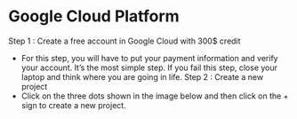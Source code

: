 # Google Cloud Platform
Step 1 : Create a free account in Google Cloud with 300$ credit
* For this step, you will have to put your payment information and verify your account. It’s the most simple step. If you fail this step, close your laptop and think where you are going in life.
Step 2 : Create a new project
* Click on the three dots shown in the image below and then click on the + sign to create a new project.
